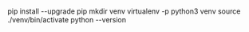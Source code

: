 #
pip install --upgrade pip
mkdir venv
virtualenv -p python3 venv
source ./venv/bin/activate
python --version
